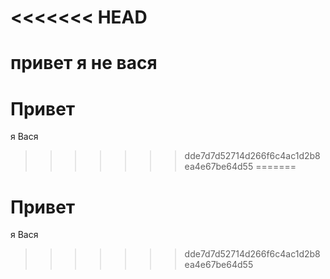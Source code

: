 <<<<<<< HEAD
=======
# привет я не вася
# Привет

я  Вася

>>>>>>> dde7d7d52714d266f6c4ac1d2b8ea4e67be64d55
=======
# Привет

я  Вася

>>>>>>> dde7d7d52714d266f6c4ac1d2b8ea4e67be64d55
